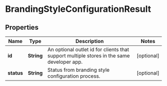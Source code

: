 
# BrandingStyleConfigurationResult

## Properties
Name | Type | Description | Notes
------------ | ------------- | ------------- | -------------
**id** | **String** | An optional outlet id for clients that support multiple stores in the same developer app. |  [optional]
**status** | **String** | Status from branding style configuration process. |  [optional]




